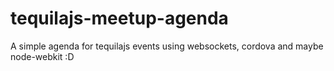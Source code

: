 # tequilajs-meetup-agenda
A simple agenda for tequilajs events using websockets, cordova and maybe node-webkit :D
